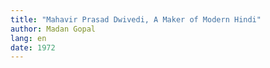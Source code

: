 ```yaml
---
title: "Mahavir Prasad Dwivedi, A Maker of Modern Hindi"
author: Madan Gopal
lang: en
date: 1972
---
```

